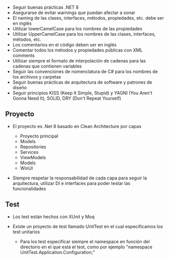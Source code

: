 * Seguir buenas prácticas .NET 8
* Asegurarse de evitar warnings que puedan afectar a sonar
* El naming de las clases, interfaces, métodos, propiedades, etc. debe ser en inglés
* Utilizar lowerCamelCase para los nombres de las propiedades
* Utilizar UpperCamelCase para los nombres de las clases, interfaces, métodos, etc.
* Los comentarios en el código deben ser en inglés
* Comentar todos los métodos y propiedades públicas con XML comments
* Utilizar siempre el formato de interpolación de cadenas para las cadenas que contienen variables
* Seguir las convenciones de nomenclatura de C# para los nombres de los archivos y carpetas
* Seguir buenas prácticas de arquitectura de software y patrones de diseño
* Seguir principios KISS (Keep It Simple, Stupid) y YAGNI (You Aren't Gonna Need It), SOLID, DRY (Don't Repeat Yourself)

## Proyecto

* El proyecto es .Net 8 basado en Clean Architecture por capas

  * Proyecto principal
  * Models
  * Repositories
  * Services
  * ViewModels
  * Models
  * WinUI

* Siempre respetar la responsabilidad de cada capa para seguir la arquitectura, utilizar DI e interfaces para poder testar las funcionalidades

## Test

* Los test están hechos con XUnit y Moq
* Existe un proyecto de test llamado UnitTest en el cual especificamos los test unitarios

  * Para los test especificar siempre el namespace en función del directorio en el que está el test, como por ejemplo "namespace UnitTest.Application.Configuration;"
